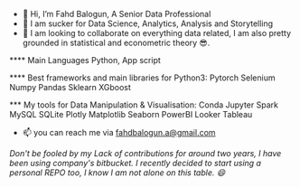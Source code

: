 - 👋 Hi, I’m Fahd Balogun, A Senior Data Professional
- 👀 I am sucker for Data Science, Analytics, Analysis and Storytelling
- 💞️ I am looking to collaborate on everything data related, I am also pretty grounded in statistical and econometric theory 😎.

**** Main Languages
Python, App script 

**** Best frameworks and main libraries for Python3:
Pytorch	Selenium Numpy	Pandas	Sklearn XGboost


*** My tools for Data Manipulation & Visualisation:
Conda	Jupyter	Spark	MySQL	SQLite	Plotly	Matplotlib Seaborn PowerBI Looker Tableau


- 📫 you can reach me via fahdbalogun.a@gmail.com


<i>Don't be fooled by my Lack of contributions for around two years, I have been using company's bitbucket. I recently decided to start using a personal REPO too, I know I am not alone on this table. 😄 </i>
<!---
fahdfortitude/fahdfortitude is a ✨ special ✨ repository because its `README.md` (this file) appears on your GitHub profile.
You can click the Preview link to take a look at your changes.
--->
